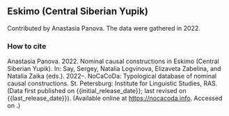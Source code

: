 ## Eskimo (Central Siberian Yupik)

Contributed by Anastasia Panova. The data were gathered in 2022.

### How to cite

Anastasia Panova. 2022. Nominal causal constructions in Eskimo (Central Siberian Yupik). In: Say, Sergey, Natalia Logvinova,
Elizaveta Zabelina, and Natalia Zaika (eds.). 2022–. NoCaCoDa: Typological database of nominal causal constructions.
St. Petersburg: Institute for Linguistic Studies, RAS. (Data first published on {{initial_release_date}};
last revised on {{last_release_date}}). (Available online at https://nocacoda.info. Accessed on <span class="today-span"></span>.)
